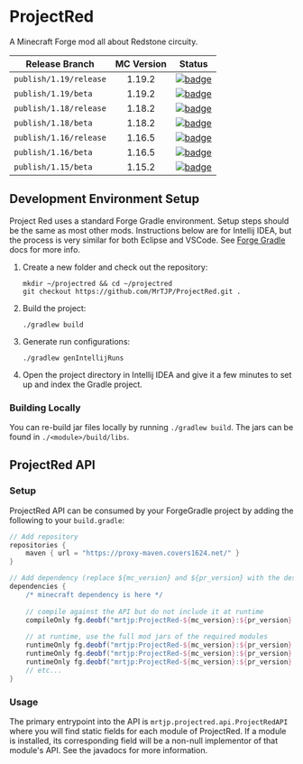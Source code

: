 # ProjectRed

A Minecraft Forge mod all about Redstone circuity.

| Release Branch         | MC Version | Status                                                                                                                                                                                                                          |
|------------------------|:----------:|---------------------------------------------------------------------------------------------------------------------------------------------------------------------------------------------------------------------------------|
| `publish/1.19/release` |   1.19.2   | [![badge](https://img.shields.io/endpoint?url=https://gist.githubusercontent.com/MrTJP/3ef501bc64c896a86fd706dfea8ba367/raw/projectred-badge-1.19-release.json)](https://www.curseforge.com/minecraft/mc-mods/project-red-core) |
| `publish/1.19/beta`    |   1.19.2   | [![badge](https://img.shields.io/endpoint?url=https://gist.githubusercontent.com/MrTJP/3ef501bc64c896a86fd706dfea8ba367/raw/projectred-badge-1.19-beta.json)](https://www.curseforge.com/minecraft/mc-mods/project-red-core)    |
| `publish/1.18/release` |   1.18.2   | [![badge](https://img.shields.io/endpoint?url=https://gist.githubusercontent.com/MrTJP/3ef501bc64c896a86fd706dfea8ba367/raw/projectred-badge-1.18-release.json)](https://www.curseforge.com/minecraft/mc-mods/project-red-core) |
| `publish/1.18/beta`    |   1.18.2   | [![badge](https://img.shields.io/endpoint?url=https://gist.githubusercontent.com/MrTJP/3ef501bc64c896a86fd706dfea8ba367/raw/projectred-badge-1.18-beta.json)](https://www.curseforge.com/minecraft/mc-mods/project-red-core)    |
| `publish/1.16/release` |   1.16.5   | [![badge](https://img.shields.io/endpoint?url=https://gist.githubusercontent.com/MrTJP/3ef501bc64c896a86fd706dfea8ba367/raw/projectred-badge-1.16-release.json)](https://www.curseforge.com/minecraft/mc-mods/project-red-core) |
| `publish/1.16/beta`    |   1.16.5   | [![badge](https://img.shields.io/endpoint?url=https://gist.githubusercontent.com/MrTJP/3ef501bc64c896a86fd706dfea8ba367/raw/projectred-badge-1.16-beta.json)](https://www.curseforge.com/minecraft/mc-mods/project-red-core)    |
| `publish/1.15/beta`    |   1.15.2   | [![badge](https://img.shields.io/endpoint?url=https://gist.githubusercontent.com/MrTJP/3ef501bc64c896a86fd706dfea8ba367/raw/projectred-badge-1.15-beta.json)](https://www.curseforge.com/minecraft/mc-mods/project-red-core)    |

## Development Environment Setup

Project Red uses a standard Forge Gradle environment. Setup steps should be the same as most other mods. Instructions below are for Intellij IDEA, but the process is very similar for both Eclipse and VSCode. See [Forge Gradle](https://docs.minecraftforge.net/en/fg-5.x/gettingstarted/#setting-up-forgegradle) docs for more info.

1. Create a new folder and check out the repository:
   ```
   mkdir ~/projectred && cd ~/projectred
   git checkout https://github.com/MrTJP/ProjectRed.git .
   ```

2. Build the project:
   ```
   ./gradlew build
   ```   

3. Generate run configurations:
   ```
   ./gradlew genIntellijRuns
   ```

4. Open the project directory in Intellij IDEA and give it a few minutes to set up and index the Gradle project.

### Building Locally

You can re-build jar files locally by running `./gradlew build`. The jars can be found in `./<module>/build/libs`.

## ProjectRed API

### Setup
ProjectRed API can be consumed by your ForgeGradle project by adding the following to your `build.gradle`:
```groovy
// Add repository
repositories {
    maven { url = "https://proxy-maven.covers1624.net/" }
}

// Add dependency (replace ${mc_version} and ${pr_version} with the desired versions)
dependencies {
    /* minecraft dependency is here */
    
    // compile against the API but do not include it at runtime
    compileOnly fg.deobf("mrtjp:ProjectRed-${mc_version}:${pr_version}:api")
    
    // at runtime, use the full mod jars of the required modules
    runtimeOnly fg.deobf("mrtjp:ProjectRed-${mc_version}:${pr_version}:core")
    runtimeOnly fg.deobf("mrtjp:ProjectRed-${mc_version}:${pr_version}:integration")
    runtimeOnly fg.deobf("mrtjp:ProjectRed-${mc_version}:${pr_version}:transmission")
    // etc...
}
```

### Usage
The primary entrypoint into the API is `mrtjp.projectred.api.ProjectRedAPI` where you will find static fields for each module of ProjectRed. If a module is installed, its corresponding field will be a non-null implementor of that module's API. See the javadocs for more information.